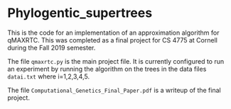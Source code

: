# Phylogentic_supertrees

This is the code for an implementation of an approximation algorithm for qMAXRTC. This was completed as a final project for CS 4775 at Cornell during the Fall 2019 semester.

The file `qmaxrtc.py` is the main project file. It is currently configured to run an experiment by running the algorithm on the trees in the data files `datai.txt` where i=1,2,3,4,5. 

The file `Computational_Genetics_Final_Paper.pdf` is a writeup of the final project.